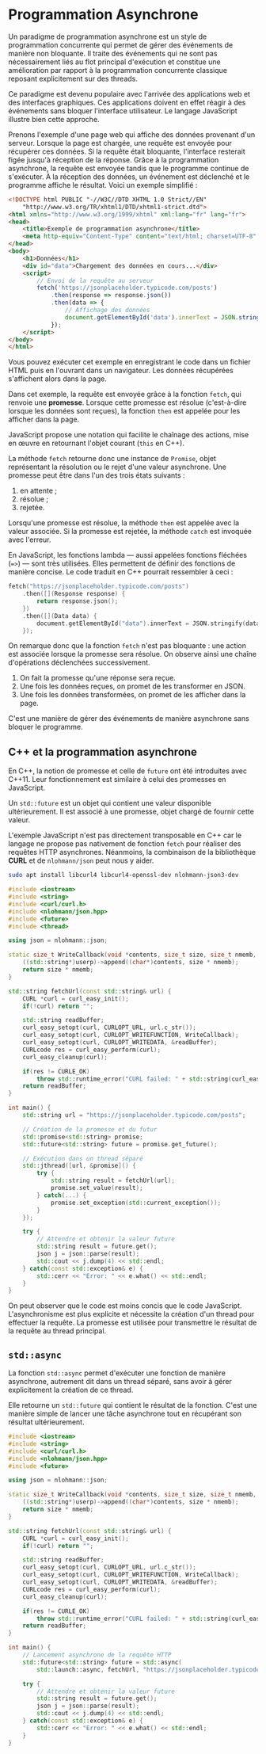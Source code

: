 # Programmation Asynchrone

Un paradigme de programmation asynchrone est un style de programmation concurrente qui permet de gérer des événements de manière non bloquante. Il traite des événements qui ne sont pas nécessairement liés au flot principal d'exécution et constitue une amélioration par rapport à la programmation concurrente classique reposant explicitement sur des threads.

Ce paradigme est devenu populaire avec l'arrivée des applications web et des interfaces graphiques. Ces applications doivent en effet réagir à des événements sans bloquer l'interface utilisateur. Le langage JavaScript illustre bien cette approche.

Prenons l'exemple d'une page web qui affiche des données provenant d'un serveur. Lorsque la page est chargée, une requête est envoyée pour récupérer ces données. Si la requête était bloquante, l'interface resterait figée jusqu'à réception de la réponse. Grâce à la programmation asynchrone, la requête est envoyée tandis que le programme continue de s'exécuter. À la réception des données, un événement est déclenché et le programme affiche le résultat. Voici un exemple simplifié :

```html
<!DOCTYPE html PUBLIC "-//W3C//DTD XHTML 1.0 Strict//EN"
    "http://www.w3.org/TR/xhtml1/DTD/xhtml1-strict.dtd">
<html xmlns="http://www.w3.org/1999/xhtml" xml:lang="fr" lang="fr">
<head>
    <title>Exemple de programmation asynchrone</title>
    <meta http-equiv="Content-Type" content="text/html; charset=UTF-8" />
</head>
<body>
    <h1>Données</h1>
    <div id="data">Chargement des données en cours...</div>
    <script>
        // Envoi de la requête au serveur
        fetch('https://jsonplaceholder.typicode.com/posts')
            .then(response => response.json())
            .then(data => {
                // Affichage des données
                document.getElementById('data').innerText = JSON.stringify(data, null, 2);
            });
    </script>
</body>
</html>
```

Vous pouvez exécuter cet exemple en enregistrant le code dans un fichier HTML puis en l'ouvrant dans un navigateur. Les données récupérées s'affichent alors dans la page.

Dans cet exemple, la requête est envoyée grâce à la fonction `fetch`, qui renvoie une **promesse**. Lorsque cette promesse est résolue (c'est-à-dire lorsque les données sont reçues), la fonction `then` est appelée pour les afficher dans la page.

JavaScript propose une notation qui facilite le chaînage des actions, mise en œuvre en retournant l'objet courant (`this` en C++).

La méthode `fetch` retourne donc une instance de `Promise`, objet représentant la résolution ou le rejet d'une valeur asynchrone. Une promesse peut être dans l'un des trois états suivants :

1. en attente ;
2. résolue ;
3. rejetée.

Lorsqu'une promesse est résolue, la méthode `then` est appelée avec la valeur associée. Si la promesse est rejetée, la méthode `catch` est invoquée avec l'erreur.

En JavaScript, les fonctions lambda — aussi appelées fonctions fléchées (`=>`) — sont très utilisées. Elles permettent de définir des fonctions de manière concise. Le code traduit en C++ pourrait ressembler à ceci :

```cpp
fetch("https://jsonplaceholder.typicode.com/posts")
    .then([](Response response) {
        return response.json();
    })
    .then([](Data data) {
        document.getElementById("data").innerText = JSON.stringify(data, nullptr, 2);
    });
```

On remarque donc que la fonction `fetch` n'est pas bloquante : une action est associée lorsque la promesse sera résolue. On observe ainsi une chaîne d'opérations déclenchées successivement.

1. On fait la promesse qu'une réponse sera reçue.
2. Une fois les données reçues, on promet de les transformer en JSON.
3. Une fois les données transformées, on promet de les afficher dans la page.

C'est une manière de gérer des événements de manière asynchrone sans bloquer le programme.

## C++ et la programmation asynchrone

En C++, la notion de promesse et celle de `future` ont été introduites avec C++11. Leur fonctionnement est similaire à celui des promesses en JavaScript.

Un `std::future` est un objet qui contient une valeur disponible ultérieurement. Il est associé à une promesse, objet chargé de fournir cette valeur.

L'exemple JavaScript n'est pas directement transposable en C++ car le langage ne propose pas nativement de fonction `fetch` pour réaliser des requêtes HTTP asynchrones. Néanmoins, la combinaison de la bibliothèque **CURL** et de `nlohmann/json` peut nous y aider.

```bash
sudo apt install libcurl4 libcurl4-openssl-dev nlohmann-json3-dev
```

```cpp
#include <iostream>
#include <string>
#include <curl/curl.h>
#include <nlohmann/json.hpp>
#include <future>
#include <thread>

using json = nlohmann::json;

static size_t WriteCallback(void *contents, size_t size, size_t nmemb, void *userp) {
    ((std::string*)userp)->append((char*)contents, size * nmemb);
    return size * nmemb;
}

std::string fetchUrl(const std::string& url) {
    CURL *curl = curl_easy_init();
    if(!curl) return "";

    std::string readBuffer;
    curl_easy_setopt(curl, CURLOPT_URL, url.c_str());
    curl_easy_setopt(curl, CURLOPT_WRITEFUNCTION, WriteCallback);
    curl_easy_setopt(curl, CURLOPT_WRITEDATA, &readBuffer);
    CURLcode res = curl_easy_perform(curl);
    curl_easy_cleanup(curl);

    if(res != CURLE_OK)
        throw std::runtime_error("CURL failed: " + std::string(curl_easy_strerror(res)));
    return readBuffer;
}

int main() {
    std::string url = "https://jsonplaceholder.typicode.com/posts";

    // Création de la promesse et du futur
    std::promise<std::string> promise;
    std::future<std::string> future = promise.get_future();

    // Exécution dans un thread séparé
    std::jthread([url, &promise]() {
        try {
            std::string result = fetchUrl(url);
            promise.set_value(result);
        } catch(...) {
            promise.set_exception(std::current_exception());
        }
    });

    try {
        // Attendre et obtenir la valeur future
        std::string result = future.get();
        json j = json::parse(result);
        std::cout << j.dump(4) << std::endl;
    } catch(const std::exception& e) {
        std::cerr << "Error: " << e.what() << std::endl;
    }
}
```


On peut observer que le code est moins concis que le code JavaScript. L'asynchronisme est plus explicite et nécessite la création d'un thread pour effectuer la requête. La promesse est utilisée pour transmettre le résultat de la requête au thread principal.

## `std::async`

La fonction `std::async` permet d'exécuter une fonction de manière asynchrone, autrement dit dans un thread séparé, sans avoir à gérer explicitement la création de ce thread.

Elle retourne un `std::future` qui contient le résultat de la fonction. C'est une manière simple de lancer une tâche asynchrone tout en récupérant son résultat ultérieurement.

```cpp
#include <iostream>
#include <string>
#include <curl/curl.h>
#include <nlohmann/json.hpp>
#include <future>

using json = nlohmann::json;

static size_t WriteCallback(void *contents, size_t size, size_t nmemb, void *userp) {
    ((std::string*)userp)->append((char*)contents, size * nmemb);
    return size * nmemb;
}

std::string fetchUrl(const std::string& url) {
    CURL *curl = curl_easy_init();
    if(!curl) return "";

    std::string readBuffer;
    curl_easy_setopt(curl, CURLOPT_URL, url.c_str());
    curl_easy_setopt(curl, CURLOPT_WRITEFUNCTION, WriteCallback);
    curl_easy_setopt(curl, CURLOPT_WRITEDATA, &readBuffer);
    CURLcode res = curl_easy_perform(curl);
    curl_easy_cleanup(curl);

    if(res != CURLE_OK)
        throw std::runtime_error("CURL failed: " + std::string(curl_easy_strerror(res)));
    return readBuffer;
}

int main() {
    // Lancement asynchrone de la requête HTTP
    std::future<std::string> future = std::async(
        std::launch::async, fetchUrl, "https://jsonplaceholder.typicode.com/posts");

    try {
        // Attendre et obtenir la valeur future
        std::string result = future.get();
        json j = json::parse(result);
        std::cout << j.dump(4) << std::endl;
    } catch(const std::exception& e) {
        std::cerr << "Error: " << e.what() << std::endl;
    }
}
```
